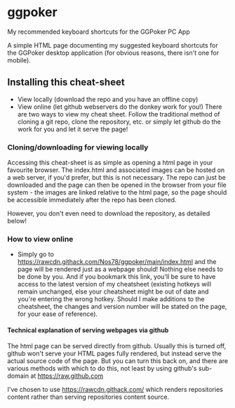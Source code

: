 # ggpoker
My recommended keyboard shortcuts for the GGPoker PC App

A simple HTML page documenting my suggested keyboard shortcuts for the GGPoker desktop application (for obvious reasons, there isn't one for mobile).

## Installing this cheat-sheet
- View locally (download the repo and you have an offline copy)
- View online (let github webservers do the donkey work for you!)
There are two ways to view my cheat sheet. Follow the traditional method of cloning a git repo, clone the repository, etc. or simply let github do the work for you and let it serve the page!

### Cloning/downloading for viewing locally
Accessing this cheat-sheet is as simple as opening a html page in your favourite browser. The index.html and associated images can be hosted on a web server, if you'd prefer, but this is not necessary. The repo can just be downloaded and the page can then be opened in the browser from your file system - the images are linked relative to the html page, so the page should be accessible immediately after the repo has been cloned.

However, you don't even need to download the repository, as detailed below!

### How to view online
- Simply go to https://rawcdn.githack.com/Nos78/ggpoker/main/index.html and the page will be rendered just as a webpage should! Nothing else needs to be done by you. And if you bookmark this link, you'll be sure to have access to the latest version of my cheatsheet (existing hotkeys will remain unchanged, else your cheatsheet might be out of date and you're entering the wrong hotkey. Should I make additions to the cheatsheet, the changes and version number will be stated on the page, for your ease of reference).

#### Technical explanation of serving webpages via github
The html page can be served directly from github. Usually this is turned off, github won't serve your HTML pages fully rendered, but instead serve the actual source code of the page. But you can turn this back on, and there are various methods with which to do this, not least by using github's sub-domain at https://raw.github.com

I've chosen to use https://rawcdn.githack.com/ which renders repositories content rather than serving repositories content source.
